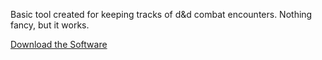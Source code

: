 Basic tool created for keeping tracks of d&d combat encounters. Nothing fancy, but it works.

[Download the Software](https://github.com/ZenMar2000/Encounter_Initiative_Tracker/blob/master/EncounterInitiativeTracker/EncounterInitiativeTracker.zip)
